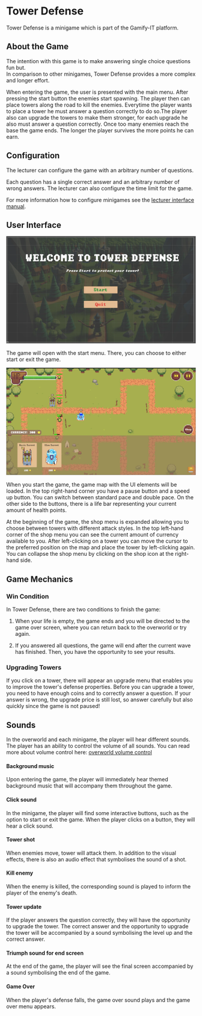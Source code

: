 # Tower Defense

Tower Defense is a minigame which is part of the Gamify-IT platform.

## About the Game

The intention with this game is to make answering single choice questions fun but. \
In comparison to other minigames, Tower Defense provides a more complex and longer effort.

When entering the game, the user is presented with the main menu. 
After pressing the start button the enemies start spawning. The player then can place towers along the road to kill the enemies. Everytime the player wants to place a tower he must answer a question correctly to do so.The player also can upgrade the towers to make them stronger, for each upgrade he also must answer a question correctly.
Once too many enemies reach the base the game ends. The longer the player survives the more points he can earn. 

## Configuration

The lecturer can configure the game with an arbitrary number of questions.

Each question has a single correct answer and an arbitrary number of wrong answers.
The lecturer can also configure the time limit for the game.

For more information how to configure minigames see the [lecturer interface manual](../lecturer-interface/README.md).

## User Interface

![Start menu](assets/tower-defense-start-menu.webp)

The game will open with the start menu. There, you can choose to either start or exit the game.

![Game UI](assets/tower-defense-ui.webp)

When you start the game, the game map with the UI elements will be loaded. In the top right-hand corner you have a pause button and a speed up button. You can switch between standard pace and double pace. On the other side to the buttons, there is a life bar representing your current amount of health points.

At the beginning of the game, the shop menu is expanded allowing you to choose between towers with different attack styles. In the top left-hand corner of the shop menu you can see the current amount of currency available to you. After left-clicking on a tower you can move the cursor to the preferred position on the map and place the tower by left-clicking again. You can collapse the shop menu by clicking on the shop icon at the right-hand side.

## Game Mechanics

### Win Condition 

In Tower Defense, there are two conditions to finish the game:

1. When your life is empty, the game ends and you will be directed to the game over screen, where you can return back to the overworld or try again.

2. If you answered all questions, the game will end after the current wave has finished. Then, you have the opportunity to see your results. 

### Upgrading Towers 

If you click on a tower, there will appear an upgrade menu that enables you to improve the tower's defense 
properties. Before you can upgrade a tower, you need to have enough coins and to correctly answer a question.
If your answer is wrong, the upgrade price is still lost, so answer carefully but also quickly since the game is not paused! 

## Sounds

In the overworld and each minigame, the player will hear different sounds. The player has an ability to control the volume of all sounds. You can read more about volume control here: [overworld volume control](../overworld/README.md#volume-control)

#### Background music

Upon entering the game, the player will immediately hear themed background music that will accompany them throughout the game.

#### Click sound

In the minigame, the player will find some interactive buttons, such as the option to start or exit the game. When the player clicks on a button, they will hear a click sound.

#### Tower shot

When enemies move, tower will attack them. In addition to the visual effects, there is also an audio effect that symbolises the sound of a shot.

#### Kill enemy
When the enemy is killed, the corresponding sound is played to inform the player of the enemy's death.

#### Tower update 
If the player answers the question correctly, they will have the opportunity to upgrade the tower. The correct answer and the opportunity to upgrade the tower will be accompanied by a sound symbolising the level up and the correct answer.

#### Triumph sound for end screen 
At the end of the game, the player will see the final screen accompanied by a sound symbolising the end of the game.

#### Game Over 
When the player's defense falls, the game over sound plays and the game over menu appears.
